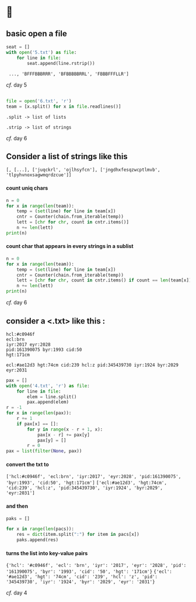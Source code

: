 # 🎄

## basic open a file 
```python
seat = []
with open('5.txt') as file:
    for line in file:
        seat.append(line.rstrip())
```

` ..., 'BFFFBBBRRR', 'BFBBBBBRRL', 'FBBBFFFLLR']`

*cf.* day 5
##
```python
file = open('6.txt', 'r')
team = [x.split() for x in file.readlines()]
```
`.split -> list of lists`

`.strip -> list of strings`

*cf.* day 6
##
## Consider a list of strings like this

`[, [...], ['juqckrl', 'ojlhsyfcn'], ['jngdhxfesqzwcptlmvb', 'tlpyhvnoxsagwmqrdzcue']]`

#### count uniq chars

```python
n = 0
for x in range(len(team)):
    temp = (set(line) for line in team[x])
    cntr = Counter(chain.from_iterable(temp))
    lett = [chr for chr, count in cntr.items()]
    n += len(lett)
print(n)
```

#### count char that appears in every strings in a sublist 

```python
n = 0
for x in range(len(team)):
    temp = (set(line) for line in team[x])
    cntr = Counter(chain.from_iterable(temp))
    lett = [chr for chr, count in cntr.items() if count == len(team[x])]
    n += len(lett)
print(n)
```

*cf.* day 6
##
## consider a <.txt> like this : 

    hcl:#c0946f
    ecl:brn
    iyr:2017 eyr:2028
    pid:161390075 byr:1993 cid:50
    hgt:171cm

    ecl:#ae12d3 hgt:74cm cid:239 hcl:z pid:345439730 iyr:1924 byr:2029 eyr:2031


```python
pax = []
with open('4.txt', 'r') as file:
    for line in file:
        elem = line.split()
        pax.append(elem)
r = -1
for x in range(len(pax)):
    r += 1
    if pax[x] == []:
        for y in range(x - r + 1, x):
            pax[x - r] += pax[y]
            pax[y] = []
        r = 0
pax = list(filter(None, pax))
```

#### convert the txt to 

`['hcl:#c0946f', 'ecl:brn', 'iyr:2017', 'eyr:2028', 'pid:161390075', 'byr:1993', 'cid:50', 'hgt:171cm']`
`['ecl:#ae12d3', 'hgt:74cm', 'cid:239', 'hcl:z', 'pid:345439730', 'iyr:1924', 'byr:2029', 'eyr:2031']`

#### and then

```python
paks = []

for x in range(len(pacs)):
    res = dict(item.split(":") for item in pacs[x])
    paks.append(res)
```
#### turns the list into key-value pairs

`{'hcl': '#c0946f', 'ecl': 'brn', 'iyr': '2017', 'eyr': '2028', 'pid': '161390075', 'byr': '1993', 'cid': '50', 'hgt': '171cm'}`
`{'ecl': '#ae12d3', 'hgt': '74cm', 'cid': '239', 'hcl': 'z', 'pid': '345439730', 'iyr': '1924', 'byr': '2029', 'eyr': '2031'}`

*cf.* day 4
